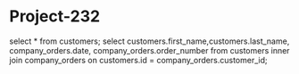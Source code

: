 # Project-232
select * from customers;
select customers.first_name,customers.last_name, company_orders.date, company_orders.order_number
from customers inner join company_orders 
on customers.id = company_orders.customer_id; 
